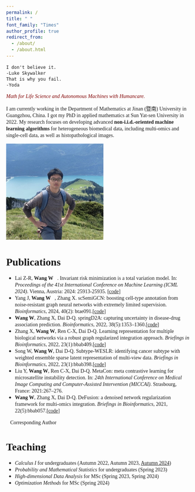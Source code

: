 ```yaml
---
permalink: /
title: " "
font_family: "Times"
author_profile: true
redirect_from: 
  - /about/
  - /about.html
---
```


```
I don't believe it. 
-Luke Skywalker
That is why you fail.
-Yoda
```

<span style="font-family: 'Times', sans-serif; color:maroon">*Math for Life Science and Autonomous Machines with Humancare.*</span>

<span style="font-family: 'Times', sans-serif;">I am currently working in the Department of Mathematics at Jinan (暨南) University in Guangzhou, China. I got my PhD in applied mathematics at Sun Yat-sen University in 2022. My research focuses on developing advanced **non-i.i.d.-oriented machine learning algorithms** for heterogeneous biomedical data, including multi-omics and single-cell data, as well as histopathological images.</span>

<img src="../images/IMG_6986.jpg" style="zoom:50%;" class="center"/>

<span style="font-family: 'Times', sans-serif;">Publications</span>
======
* <span style="font-family: 'Times', sans-serif;">Lai Z-R, **Wang W📧**. Invariant risk minimization is a total variation model. In: *Proceedings of the 41st International Conference on Machine Learning (ICML 2024)*. Vienna, Austria: 2024: 25913-25935. [[code](https://github.com/laizhr/IRM-TV)]</span>
* <span style="font-family: 'Times', sans-serif;">Yang J, **Wang W📧**, Zhang X. scSemiGCN: boosting cell-type annotation from noise-resistant graph neural networks with extremely limited supervision. *Bioinformatics*, 2024, 40(2): btae091.[[code](https://github.com/Jane9898/scSemiGCN)]</span>
* <span style="font-family: 'Times', sans-serif;">**Wang W**, Zhang X, Dai D-Q. springD2A: capturing uncertainty in disease-drug association prediction. *Bioinformatics*, 2022, 38(5):1353–1360.[[code](https://github.com/wangyuanhao/springD2A)]</span>
* <span style="font-family: 'Times', sans-serif;">Zhang X, **Wang W**, Ren C-X, Dai D-Q. Learning representation for multiple biological networks via a robust graph regularized integration approach. *Briefings in Bioinformatics*, 2022, 23(1):bbab409.[[code](https://github.com/XWenZhang/EnMUGR)]</span>
* <span style="font-family: 'Times', sans-serif;">Song W, **Wang W**, Dai D-Q. Subtype-WESLR: identifying cancer subtype with weighted ensemble sparse latent representation of multi-view data. *Briefings in Bioinformatics*, 2022, 23(1):bbab398.[[code](https://github.com/songwenjing123/subtype-WESLR)]</span>
*  <span style="font-family: 'Times', sans-serif;">Liu Y, **Wang W**, Ren C-X, Dai D-Q. MetaCon: meta contrastive learning for microsatellite instability detection. In: *24th International Conference on Medical Image Computing and Computer-Assisted Intervention (MICCAI)*. Strasbourg, France: 2021:267–276.</span>
* <span style="font-family: 'Times', sans-serif;">**Wang W**, Zhang X, Dai D-Q. DeFusion: a denoised network regularization framework for multi-omics integration. *Briefings in Bioinformatics*, 2021, 22(5):bbab057.[[code](https://github.com/wangyuanhao/DeFusion)]</span>

<span style="font-family: 'Times', sans-serif;">📧Corresponding Author</span>

<span style="font-family: 'Times', sans-serif;">Teaching</span>
======
* <span style="font-family: 'Times', sans-serif;">*Calculus I* for undergraduates (Autumn 2022, Autumn 2023, [Autumn 2024](https://wangyuanhao.github.io/calculus_course_webpage/))</span>
* <span style="font-family: 'Times', sans-serif;">*Probability and Mathematical Statistics* for undergraduates (Spring 2023)</span>
* <span style="font-family: 'Times', sans-serif;">*High-dimensional Data Analysis* for MSc (Spring 2023, Spring 2024)</span>
* <span style="font-family: 'Times', sans-serif;">*Optimization Methods* for MSc (Spring 2024)</span>


